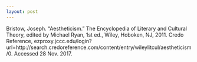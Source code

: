 ```yaml
---
layout: post
---
```


<p class="citation">
Bristow, Joseph. “Aestheticism.” The Encyclopedia of Literary and Cultural Theory, edited by
Michael Ryan, 1st ed., Wiley, Hoboken, NJ, 2011. Credo Reference,
ezproxy.jccc.edu/login?url=http://search.credoreference.com/content/entry/wileylitcul/aestheticism/0. Accessed 28 Nov. 2017.
</p>
